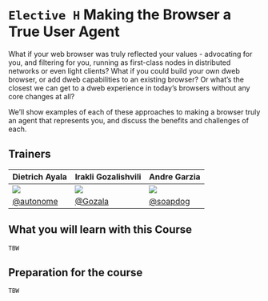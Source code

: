 # `Elective H` Making the Browser a True User Agent

What if your web browser was truly reflected your values - advocating for you, and filtering for you, running as first-class nodes in distributed networks or even light clients? What if you could build your own dweb browser, or add dweb capabilities to an existing browser? Or what’s the closest we can get to a dweb experience in today’s browsers without any core changes at all? 

We’ll show examples of each of these approaches to making a browser truly an agent that represents you, and discuss the benefits and challenges of each.

## Trainers

| **Dietrich Ayala**                                  	| **Irakli Gozalishvili**                             	| **Andre Garzia**                                    	|
|-----------------------------------------------------	|-----------------------------------------------------	|-----------------------------------------------------	|
| ![](https://avatars0.githubusercontent.com/u/50103) 	| ![](https://avatars0.githubusercontent.com/u/21236) 	| ![](https://avatars2.githubusercontent.com/u/23247) 	|
| [@autonome](https://github.com/autonome)            	| [@Gozala](https://github.com/Gozala)                	| [@soapdog](https://github.com/soapdog)              	|

## What you will learn with this Course

`TBW`

## Preparation for the course

`TBW`
